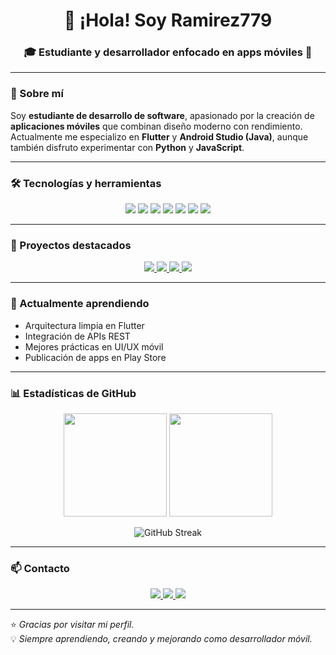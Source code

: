 <h1 align="center">👋 ¡Hola! Soy <strong>Ramirez779</strong></h1>
<h3 align="center">🎓 Estudiante y desarrollador enfocado en apps móviles 📱</h3>

---

### 💫 Sobre mí
Soy **estudiante de desarrollo de software**, apasionado por la creación de **aplicaciones móviles** que combinan diseño moderno con rendimiento.  
Actualmente me especializo en **Flutter** y **Android Studio (Java)**, aunque también disfruto experimentar con **Python** y **JavaScript**.

---

### 🛠️ Tecnologías y herramientas

<p align="center">
  <img src="https://img.shields.io/badge/Flutter-02569B?style=for-the-badge&logo=flutter&logoColor=white&animation=glow"/>
  <img src="https://img.shields.io/badge/Dart-0175C2?style=for-the-badge&logo=dart&logoColor=white&animation=glow"/>
  <img src="https://img.shields.io/badge/Java-ED8B00?style=for-the-badge&logo=openjdk&logoColor=white&animation=glow"/>
  <img src="https://img.shields.io/badge/Python-3776AB?style=for-the-badge&logo=python&logoColor=white&animation=glow"/>
  <img src="https://img.shields.io/badge/JavaScript-F7DF1E?style=for-the-badge&logo=javascript&logoColor=black&animation=glow"/>
  <img src="https://img.shields.io/badge/Git-FF0000?style=for-the-badge&logo=git&logoColor=white&animation=glow"/>
  <img src="https://img.shields.io/badge/GitHub-181717?style=for-the-badge&logo=github&logoColor=white&animation=glow"/>
</p>

---

### 🚀 Proyectos destacados
<p align="center">
  <a href="https://github.com/Ramirez779/helloHand">
    <img src="https://img.shields.io/badge/helloHand-Flutter-02569B?style=for-the-badge&logo=flutter&logoColor=white&animation=glow"/>
  </a>
  <a href="https://github.com/Ramirez779/Alph">
    <img src="https://img.shields.io/badge/Alph-Java-ED8B00?style=for-the-badge&logo=openjdk&logoColor=white&animation=glow"/>
  </a>
  <a href="https://github.com/Ramirez779/Calculadora">
    <img src="https://img.shields.io/badge/Calculadora-JS-F7DF1E?style=for-the-badge&logo=javascript&logoColor=black&animation=glow"/>
  </a>
  <a href="https://github.com/Ramirez779/Hello-Hand">
    <img src="https://img.shields.io/badge/Hello--Hand-Python-3776AB?style=for-the-badge&logo=python&logoColor=white&animation=glow"/>
  </a>
</p>

---

### 🌱 Actualmente aprendiendo
- Arquitectura limpia en Flutter  
- Integración de APIs REST  
- Mejores prácticas en UI/UX móvil  
- Publicación de apps en Play Store  

---

### 📊 Estadísticas de GitHub

<p align="center">
  <img src="https://github-readme-stats.vercel.app/api?username=Ramirez779&show_icons=true&theme=radical&count_private=true" height="165"/>
  <img src="https://github-readme-stats.vercel.app/api/top-langs/?username=Ramirez779&layout=compact&theme=radical" height="165"/>
</p>

<p align="center">
  <img src="https://github-readme-streak-stats.herokuapp.com/?user=Ramirez779&theme=radical" alt="GitHub Streak"/>
</p>

---

### 📫 Contacto

<p align="center">
  <a href="https://github.com/Ramirez779">
    <img src="https://img.shields.io/badge/GitHub-Ramirez779-181717?style=for-the-badge&logo=github&logoColor=white&color=2bbc8a&animation=glow"/>
  </a>
  <a href="mailto:ramirezantonio7799@gmail.com">
    <img src="https://img.shields.io/badge/Gmail-ramirezantonio7799@gmail.com-D14836?style=for-the-badge&logo=gmail&logoColor=white&color=ff7961&animation=glow"/>
  </a>
  <a href="tel:+50372589161">
    <img src="https://img.shields.io/badge/WhatsApp-+50372589161-25D366?style=for-the-badge&logo=whatsapp&logoColor=white&color=1de9b6&animation=glow"/>
  </a>
</p>

---

⭐ *Gracias por visitar mi perfil.*  
💡 *Siempre aprendiendo, creando y mejorando como desarrollador móvil.*
